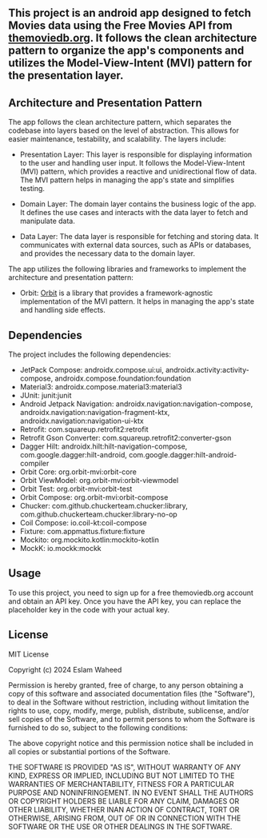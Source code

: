 ## This project is an android app designed to fetch Movies data using the Free Movies API from [themoviedb.org](https://developer.themoviedb.org/). It follows the clean architecture pattern to organize the app's components and utilizes the Model-View-Intent (MVI) pattern for the presentation layer.

## Architecture and Presentation Pattern

The app follows the clean architecture pattern, which separates the codebase into layers based on the level of abstraction. This allows for easier maintenance, testability, and scalability. The layers include:

- Presentation Layer: This layer is responsible for displaying information to the user and handling user input. It follows the Model-View-Intent (MVI) pattern, which provides a reactive and unidirectional flow of data. The MVI pattern helps in managing the app's state and simplifies testing.

- Domain Layer: The domain layer contains the business logic of the app. It defines the use cases and interacts with the data layer to fetch and manipulate data.

- Data Layer: The data layer is responsible for fetching and storing data. It communicates with external data sources, such as APIs or databases, and provides the necessary data to the domain layer.

The app utilizes the following libraries and frameworks to implement the architecture and presentation pattern:

- Orbit: [Orbit](https://orbit-mvi.org/) is a library that provides a framework-agnostic implementation of the MVI pattern. It helps in managing the app's state and handling side effects.

## Dependencies

The project includes the following dependencies:

- JetPack Compose: androidx.compose.ui:ui, androidx.activity:activity-compose, androidx.compose.foundation:foundation
- Material3: androidx.compose.material3:material3
- JUnit: junit:junit
- Android Jetpack Navigation: androidx.navigation:navigation-compose, androidx.navigation:navigation-fragment-ktx, androidx.navigation:navigation-ui-ktx
- Retrofit: com.squareup.retrofit2:retrofit
- Retrofit Gson Converter: com.squareup.retrofit2:converter-gson
- Dagger Hilt: androidx.hilt:hilt-navigation-compose, com.google.dagger:hilt-android, com.google.dagger:hilt-android-compiler
- Orbit Core: org.orbit-mvi:orbit-core
- Orbit ViewModel: org.orbit-mvi:orbit-viewmodel
- Orbit Test: org.orbit-mvi:orbit-test
- Orbit Compose: org.orbit-mvi:orbit-compose
- Chucker: com.github.chuckerteam.chucker:library, com.github.chuckerteam.chucker:library-no-op
- Coil Compose: io.coil-kt:coil-compose
- Fixture: com.appmattus.fixture:fixture
- Mockito: org.mockito.kotlin:mockito-kotlin
- MockK: io.mockk:mockk

## Usage

To use this project, you need to sign up for a free themoviedb.org account and obtain an API key. Once you have the API key, you can replace the placeholder key in the code with your actual key.

## License

MIT License

Copyright (c) 2024 Eslam Waheed

Permission is hereby granted, free of charge, to any person obtaining
a copy of this software and associated documentation files (the
"Software"), to deal in the Software without restriction, including
without limitation the rights to use, copy, modify, merge, publish,
distribute, sublicense, and/or sell copies of the Software, and to
permit persons to whom the Software is furnished to do so, subject to
the following conditions:

The above copyright notice and this permission notice shall be
included in all copies or substantial portions of the Software.

THE SOFTWARE IS PROVIDED "AS IS", WITHOUT WARRANTY OF ANY KIND,
EXPRESS OR IMPLIED, INCLUDING BUT NOT LIMITED TO THE WARRANTIES OF
MERCHANTABILITY, FITNESS FOR A PARTICULAR PURPOSE AND
NONINFRINGEMENT. IN NO EVENT SHALL THE AUTHORS OR COPYRIGHT HOLDERS BE
LIABLE FOR ANY CLAIM, DAMAGES OR OTHER LIABILITY, WHETHER INAN ACTION OF CONTRACT, TORT OR OTHERWISE, ARISING FROM, OUT OF OR IN CONNECTION
WITH THE SOFTWARE OR THE USE OR OTHER DEALINGS IN THE SOFTWARE.
